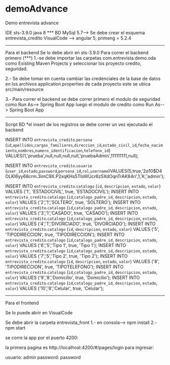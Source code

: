 # demoAdvance
Demo entrevista advance

IDE sts-3.9.0 java 8
*** BD MySql 5.7--> Se debe crear el esquema entrevista_credito
VisualCode --> angular 5, primeng = 5.2.4

---------------------------
Para el backend 
Se lo debe abrir en sts-3.9.0
Para correr el backend primero (***)
1.-se debe importar las carpetas com.entrevista.demo.oda como Existing Maven Projects
y seleccionar los proyecto credito, seguridad.

2.- Se debe tomar en cuenta cambiar las credenciales de la base de datos en los archivos 
application.properties de cada proyecto este se ubica src/main/resource

3.- Para correr el backend se debe correr primero el modulo de seguridad como Run As--> Spring Boot App
luego el modulo de credito como Run As--> Spring Boot App


-------------------------------------

Script BD *el insert de los registros se debe correr un vez ejecutado el backend

INSERT INTO `entrevista_credito`.`persona`
(`id`,`apellidos`,`cargas_familiares`,`direccion_id`,`estado_civil_id`,`fecha_nacimiento`,`nombres`,`numero_identificacion`,`telefono_id`)
VALUES(1,'prueba',null,null,null,null,'pruebaAdmin',111111111,null);

INSERT INTO `entrevista_credito`.`usuario`
(`user_id`,`estado`,`password`,`persona_id`,`rol`,`username`)VALUES(5,true,'$2a$10$D4OLKI6yy68crm.3imC9X.P2xqKHs5TloWUcr6z5XdOqnTrAK84ri',1,'A','admin');

INSERT INTO `entrevista_credito`.`catalogo` (`id`, `descripcion`, `estado`, `valor`) VALUES ('1', 'ESTADOCIVIL', true, 'ESTADOCIVIL');
INSERT INTO `entrevista_credito`.`catalogo` (`id`,`catalogo_padre_id`, `descripcion`, `estado`, `valor`) VALUES ('2','1','SOLTERO', true, 'SOLTERO');
INSERT INTO `entrevista_credito`.`catalogo` (`id`,`catalogo_padre_id`, `descripcion`, `estado`, `valor`) VALUES ('3','1','CASADO', true, 'CASADO');
INSERT INTO `entrevista_credito`.`catalogo` (`id`,`catalogo_padre_id`, `descripcion`, `estado`, `valor`) VALUES ('4','1','DIVORCIADO', true, 'DIVORCIADO');
INSERT INTO `entrevista_credito`.`catalogo` (`id`, `descripcion`, `estado`, `valor`) VALUES ('5', 'TIPODIRECCION', true, 'TIPODIRECCION');
INSERT INTO `entrevista_credito`.`catalogo` (`id`,`catalogo_padre_id`, `descripcion`, `estado`, `valor`) VALUES ('6','5','Tipo 1', true, 'Tipo 1');
INSERT INTO `entrevista_credito`.`catalogo` (`id`,`catalogo_padre_id`, `descripcion`, `estado`, `valor`) VALUES ('7','5','Tipo 2', true, 'Tipo 2');
INSERT INTO `entrevista_credito`.`catalogo` (`id`, `descripcion`, `estado`, `valor`) VALUES ('8', 'TIPODIRECCION', true, 'TIPOTELEFONO');
INSERT INTO `entrevista_credito`.`catalogo` (`id`,`catalogo_padre_id`, `descripcion`, `estado`, `valor`) VALUES ('9','8','Domicilio', true, 'Domicilio');
INSERT INTO `entrevista_credito`.`catalogo` (`id`,`catalogo_padre_id`, `descripcion`, `estado`, `valor`) VALUES ('10','8','Celular', true, 'Celular');

----------------------------
Para el frontend

Se lo puede abrir en VisualCode

Se debe abrir la carpeta entrevista_front
1.- en consola--> npm install
2.- npm start

se corre la app por el puerto 4200:

la primera pagina es http://localhost:4200/#/pages/login
para ingresar:

usuario: admin
password: password











